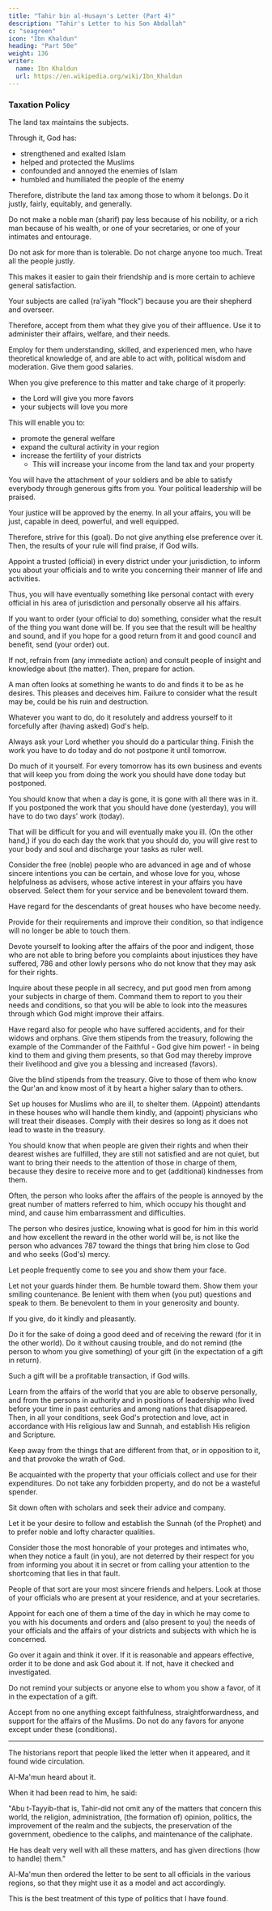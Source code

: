 ```yaml
---
title: "Tahir bin al-Husayn's Letter (Part 4)"
description: "Tahir's Letter to his Son Abdallah"
c: "seagreen"
icon: "Ibn Khaldun"
heading: "Part 50e"
weight: 136
writer:
  name: Ibn Khaldun
  url: https://en.wikipedia.org/wiki/Ibn_Khaldun
---
```



### Taxation Policy

The land tax maintains the subjects.

Through it, God has:
- strengthened and exalted Islam
- helped and protected the Muslims
- confounded and annoyed the enemies of Islam
- humbled and humiliated the people of the enemy

 <!-- unbelievers who are their subjects. -->

 <!-- 782  -->

Therefore, distribute the land tax among those to whom it belongs. Do it justly, fairly, equitably, and generally.

Do not make a noble man (sharif) pay less because of his nobility, or a rich man because of his wealth, or one of your secretaries, or one of your intimates and entourage.

Do not ask for more than is tolerable. Do not charge anyone too much. Treat all the people justly.  

This makes it easier to gain their friendship and is more certain to achieve general satisfaction.

<!-- You should know that by your appointment, you were made treasurer, guardian, and shepherd.  -->

Your subjects are called (ra'iyah "flock") because you are their shepherd and overseer. 

Therefore, accept from them what they give you of their affluence. Use it to administer their affairs, welfare, and their needs.

Employ for them understanding, skilled, and experienced men, who have theoretical knowledge of, and are able to act with, political wisdom and moderation. Give them good salaries.

<!-- This is one of the duties incumbent upon you in connection with the task with which you have been entrusted. Let nothing divert your attention or distract you from it.  -->

When you give preference to this matter and take charge of it properly:
- the Lord will give you more favors
- your subjects will love you more


 <!-- your Lord bestows upon you, and favorable comment on your activities.  -->

<!-- You will also gain through it the love of  and .  -->

<!-- The general well-being of your country will be improved.  -->

This will enable you to:
- promote the general welfare
- expand the cultural activity in your region
- increase the fertility of your districts 
  - This will increase your income from the land tax and your property
 <!-- will expand .  -->

<!-- Your property will be extensive.  -->

<!-- 783 -->

You will have the attachment of your soldiers and be able to satisfy everybody through generous gifts from you. Your political leadership will be praised.

Your justice will be approved by the enemy. In all your affairs, you will be just, capable in deed, powerful, and well equipped. 

Therefore, strive for this (goal). Do not give anything else preference over it. Then, the results of your rule will find praise, if God wills.

Appoint a trusted (official) in every district under your jurisdiction, to inform you about your officials and to write you concerning their manner of life and activities.

Thus, you will have eventually something like personal contact with every official in his area of jurisdiction and personally observe all his affairs.

If you want to order (your official to do) something, consider what the result of the thing you want done will be. If you see that the result will be healthy and sound, and if you hope for a good return from it and good council and benefit, send (your order) out. 

If not, refrain from (any immediate action) and consult people of insight and knowledge about (the matter). Then, prepare for action. 

A man often looks at something he wants to do and finds it to be as he desires. This pleases and deceives him. Failure to consider what the result may be, could be his ruin and destruction.

Whatever you want to do, do it resolutely and address yourself to it forcefully after (having asked) God's help. 

Always ask your Lord whether you should do a particular thing. Finish the work you have to do today and do not postpone it until tomorrow.

Do much of it yourself. For every tomorrow has its own business and events that will keep you from doing the work you should have done today but postponed. 

You should know that when a day is gone, it is gone with all there was in it. If you postponed the work that you should have done (yesterday), you will have to do two days' work (today). 

That will be difficult for you and will eventually make you ill. (On the other hand,) if you do each day the work that you should do, you will give rest to your body and soul and discharge your tasks as ruler well. 

Consider the free (noble) people who are advanced in age and of whose sincere intentions you can be certain, and whose love for you, whose helpfulness as advisers, whose active interest in your affairs you have observed. Select them for your service and be benevolent toward them.

Have regard for the descendants of great houses who have become needy.

Provide for their requirements and improve their condition, so that indigence will no longer be able to touch them.

Devote yourself to looking after the affairs of the poor and indigent, those who are not able to bring before you complaints about injustices they have suffered, 786 and other lowly persons who do not know that they may ask for their rights. 

Inquire about these people in all secrecy, and put good men from among your subjects in charge of them. Command them to report to you their needs and conditions, so that you will be able to look into the measures through which God might improve their affairs.

Have regard also for people who have suffered accidents, and for their widows and orphans. Give them stipends from the treasury, following the example of the Commander of the Faithful - God give him power! - in being kind to them and giving them presents, so that God may thereby improve their livelihood and give you a blessing and increased (favors). 

Give the blind stipends from the treasury. Give to those of them who know the Qur'an and know most of it by heart a higher salary than to others.

Set up houses for Muslims who are ill, to shelter them. (Appoint) attendants in these houses who will handle them kindly, and (appoint) physicians who will treat their diseases. Comply with their desires so long as it does not lead to waste in the treasury.

You should know that when people are given their rights and when their dearest wishes are fulfilled, they are still not satisfied and are not quiet, but want to bring their needs to the attention of those in charge of them, because they desire to receive more and to get (additional) kindnesses from them.

Often, the person who looks after the affairs of the people is annoyed by the great number of matters referred to him, which occupy his thought and mind, and cause him embarrassment and difficulties.

The person who desires justice, knowing what is good for him in this world and how excellent the reward in the other world will be, is not like the person who advances 787 toward the things that bring him close to God and who seeks (God's) mercy.

Let people frequently come to see you and show them your face. 

Let not your guards hinder them. Be humble toward them. Show them your smiling countenance. Be lenient with them when (you put) questions and speak to them. Be benevolent to them in your generosity and bounty.

If you give, do it kindly and pleasantly. 

Do it for the sake of doing a good deed and of receiving the reward (for it in the other world). Do it without causing trouble, and do not remind (the person to whom you give something) of your gift (in
the expectation of a gift in return). 

Such a gift will be a profitable transaction, if God wills.

Learn from the affairs of the world that you are able to observe personally, and from the persons in authority and in positions of leadership who lived before your time in past centuries and among nations that disappeared. Then, in all your conditions, seek God's protection and love, act in accordance with His religious law
and Sunnah, and establish His religion and Scripture. 

Keep away from the things that are different from that, or in opposition to it, and that provoke the wrath of God.


Be acquainted with the property that your officials collect and use for their expenditures. Do not take any forbidden property, and do not be a wasteful spender.

Sit down often with scholars and seek their advice and company.

Let it be your desire to follow and establish the Sunnah (of the Prophet) and to prefer noble and lofty character qualities.

Consider those the most honorable of your proteges and intimates who, when they notice a fault (in you), are not deterred by their respect for you from informing you about it in secret or from calling your attention to the shortcoming that lies in that fault. 

People of that sort are your most sincere friends and helpers.
Look at those of your officials who are present at your residence, and at your secretaries. 

Appoint for each one of them a time of the day in which he may come to you with his documents and orders and (also present to you) the needs of your officials and the affairs of your districts and subjects with which he is concerned.

<!-- Lend your ear and your eye, your mind and your intellect, to the things of that sort which he presents to you.  -->

Go over it again and think it over. If it is reasonable and appears effective, order it to be done and ask God about it. If not, have it checked and investigated.

Do not remind your subjects or anyone else to whom you show a favor, of it in the expectation of a gift. 

Accept from no one anything except faithfulness, straightforwardness, and support for the affairs of the Muslims. Do not do any favors for anyone except under these (conditions).

<!-- Understand this letter of mine that I am addressing to you. Study it carefully
and always act in accordance with it. Ask God for help in all your affairs. Ask Him
whether or not you should do a thing. God is with goodness and with good people.

Let your most important activity and greatest desire be what is pleasing to God and means order in his religion, might and steadfastness in His people, and justice and
welfare in the Muslim group and the protected religions. I am asking God to give you help and success and right guidance and shelter. Farewell! -->


---


The historians report that people liked the letter when it appeared, and it found wide circulation. 

Al-Ma'mun heard about it. 

When it had been read to him, he said: 

"Abu t-Tayyib-that is, Tahir-did not omit any of the matters that concern this world, the religion, administration, (the formation of) opinion, politics, the improvement of the realm and the subjects, the preservation of the government, obedience to the caliphs, and maintenance of the caliphate. 

He has dealt very well with all these matters, and has given directions (how to handle) them." 

Al-Ma'mun then ordered the letter to be sent to all officials in the various regions, so that they might use it as a model and act accordingly.

This is the best treatment of this type of politics that I have found. 
